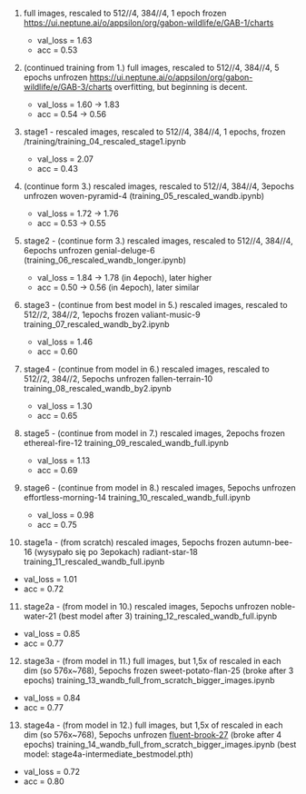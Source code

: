 1. full images, rescaled to 512//4, 384//4, 1 epoch frozen https://ui.neptune.ai/o/appsilon/org/gabon-wildlife/e/GAB-1/charts
   * val_loss = 1.63
   * acc = 0.53

2. (continued training from 1.) full images, rescaled to 512//4, 384//4, 5 epochs unfrozen https://ui.neptune.ai/o/appsilon/org/gabon-wildlife/e/GAB-3/charts
overfitting, but beginning is decent.
   * val_loss = 1.60 -> 1.83
   * acc = 0.54 -> 0.56

3. stage1 - rescaled images, rescaled to 512//4, 384//4, 1 epochs, frozen /training/training_04_rescaled_stage1.ipynb
   * val_loss = 2.07
   * acc = 0.43 

4. (continue form 3.) rescaled images, rescaled to 512//4, 384//4, 3epochs unfrozen woven-pyramid-4 (training_05_rescaled_wandb.ipynb)
   * val_loss = 1.72 -> 1.76
   * acc = 0.53 -> 0.55

5. stage2 - (continue form 3.) rescaled images, rescaled to 512//4, 384//4, 6epochs unfrozen genial-deluge-6 (training_06_rescaled_wandb_longer.ipynb)
   * val_loss = 1.84 -> 1.78 (in 4epoch), later higher
   * acc = 0.50 -> 0.56 (in 4epoch), later similar

6. stage3 - (continue from best model in 5.) rescaled images, rescaled to 512//2, 384//2, 1epochs frozen valiant-music-9 training_07_rescaled_wandb_by2.ipynb
   * val_loss = 1.46
   * acc =  0.60

7. stage4 - (continue from model in 6.) rescaled images, rescaled to 512//2, 384//2, 5epochs unfrozen fallen-terrain-10 training_08_rescaled_wandb_by2.ipynb
   * val_loss = 1.30
   * acc =  0.65

8. stage5 - (continue from model in 7.) rescaled images, 2epochs frozen ethereal-fire-12 training_09_rescaled_wandb_full.ipynb
   * val_loss = 1.13
   * acc =  0.69

9. stage6 - (continue from model in 8.) rescaled images, 5epochs unfrozen effortless-morning-14 training_10_rescaled_wandb_full.ipynb
   * val_loss = 0.98
   * acc =  0.75

10. stage1a - (from scratch) rescaled images, 5epochs frozen autumn-bee-16 (wysypało się po 3epokach) radiant-star-18 training_11_rescaled_wandb_full.ipynb
   * val_loss = 1.01
   * acc =  0.72

11. stage2a - (from model in 10.) rescaled images, 5epochs unfrozen noble-water-21 (best model after 3) training_12_rescaled_wandb_full.ipynb
   * val_loss = 0.85
   * acc = 0.77

12. stage3a - (from model in 11.) full images, but 1,5x of rescaled in each dim (so 576x~768), 5epochs frozen sweet-potato-flan-25 (broke after 3 epochs) training_13_wandb_full_from_scratch_bigger_images.ipynb
   * val_loss = 0.84
   * acc = 0.77

13. stage4a - (from model in 12.) full images, but 1,5x of rescaled in each dim (so 576x~768), 5epochs unfrozen [fluent-brook-27](https://app.wandb.ai/jedrzej/gabon/runs/yhcil4dn) (broke after 4 epochs) training_14_wandb_full_from_scratch_bigger_images.ipynb (best model: stage4a-intermediate_bestmodel.pth)
   * val_loss = 0.72
   * acc = 0.80
